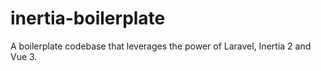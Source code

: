 # inertia-boilerplate
A boilerplate codebase that leverages the power of Laravel, Inertia 2 and Vue 3.
